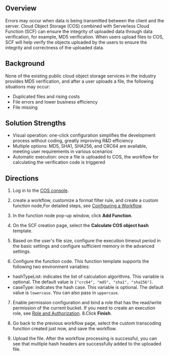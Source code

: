 ## Overview

Errors may occur when data is being transmitted between the client and the server. Cloud Object Storage (COS) combined with Serverless Cloud Function (SCF) can ensure the integrity of uploaded data through data verification, for example, MD5 verification. When users upload files to COS, SCF will help verify the objects uploaded by the users to ensure the integrity and correctness of the uploaded data.

## Background

None of the existing public cloud object storage services in the industry provides MD5 verification, and after a user uploads a file, the following situations may occur:

- Duplicated files and rising costs
- File errors and lower business efficiency
- File missing


## Solution Strengths

- Visual operation: one-click configuration simplifies the development process without coding, greatly improving R&D efficiency
- Multiple options: MD5, SHA1, SHA256, and CRC64 are available, meeting user requirements in various scenarios
- Automatic execution: once a file is uploaded to COS, the workflow for calculating the verification code is triggered


## Directions


1. Log in to the [COS console](https://console.cloud.tencent.com/cos5).
2. create a workflow, customize a format filter rule, and create a custom function node,For detailed steps, see [Configuring a Workflow](https://intl.cloud.tencent.com/document/product/436/46408).

3. In the function node pop-up window, click **Add Function**.
     
4. On the SCF creation page, select the **Calculate COS object hash** template.

5. Based on the user's file size, configure the execution timeout period in the basic settings and configure sufficient memory in the advanced settings.
6. Configure the function code. This function template supports the following two environment variables:
  - hashTypeList: indicates the list of calculation algorithms. This variable is optional. The default value is `["crc64", "md5", "sha1", "sha256"]`.
  - caseType: indicates the hash case. This variable is optional. The default value is `lowercase`. You can also pass in `uppercase`.
7.  Enable permission configuration and bind a role that has the read/write permission of the current bucket. If you need to create an execution role, see [Role and Authorization](https://intl.cloud.tencent.com/document/product/583/38176).
8.Click **Finish**.
9. Go back to the previous workflow page, select the custom transcoding function created just now, and save the workflow.

10. Upload the file. After the workflow processing is successful, you can see that multiple hash headers are successfully added to the uploaded file.




